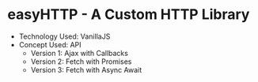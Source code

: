 # easyHTTP - A Custom HTTP Library
* Technology Used: VanillaJS
* Concept Used: API
  * Version 1: Ajax with Callbacks
  * Version 2: Fetch with Promises
  * Version 3: Fetch with Async Await
